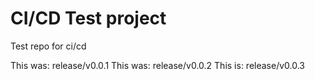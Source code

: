 # CI/CD Test project

Test repo for ci/cd

This was: release/v0.0.1
This was: release/v0.0.2
This is: release/v0.0.3
